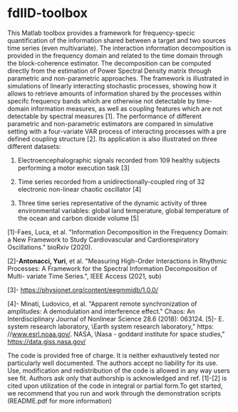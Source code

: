 # fdIID-toolbox
This Matlab toolbox provides a framework for frequency-specic quantification of the information shared between a target and two sources time series (even multivariate). 
The interaction information decomposition is provided in the frequency domain and related to the time domain through the block-coherence
estimator. The decomposition can be computed directly from the estimation
of Power Spectral Density matrix through parametric and non-parametric approaches.
The framework is illustrated in simulations of linearly interacting stochastic
processes, showing how it allows to retrieve amounts of information shared by
the processes within specifc frequency bands which are otherwise not detectable
by time-domain information measures, as well as coupling features which are
not detectable by spectral measures [1]. The performance of different parametric and non-parametric 
estimators are compared in simulative setting with a
four-variate VAR process of interacting processes with a pre defined coupling
structure [2]. Its application is also illustrated on three different datasets:

1)  Electroencephalographic signals recorded from 109 healthy subjects performing a motor execution task [3]

2) Time series recorded from a unidirectionally-coupled ring of 32 electronic non-linear chaotic oscillator [4]

3) Three time series representative of the dynamic activity of three environmental variables: global land temperature, global temperature of the
ocean and carbon dioxide volume [5]

[1]-Faes, Luca, et al. "Information Decomposition in the Frequency Domain:
a New Framework to Study Cardiovascular and Cardiorespiratory Oscillations."
bioRxiv (2020).

[2]-**Antonacci, Yuri**, et al. "Measuring High-Order Interactions in Rhythmic
Processes: A Framework for the Spectral Information Decomposition of Multi-
variate Time Series.", IEEE Access (2021, sub)

[3]- https://physionet.org/content/eegmmidb/1.0.0/

[4]- Minati, Ludovico, et al. "Apparent remote synchronization of amplitudes:
A demodulation and interference effect." Chaos: An Interdisciplinary Journal
of Nonlinear Science 28.6 (2018): 063124.
[5]- E. system research laboratory, \Earth system research laboratory," https:
//www.esrl.noaa.gov/. NASA, \Nasa - goddard institute for space studies,"
https://data.giss.nasa.gov/

The code is provided free of charge. It is neither exhaustively tested nor
particularly well documented. The authors accept no liability for its use. Use,
modification and redistribution of the code is allowed in any way users see fit.
Authors ask only that authorship is acknowledged and ref. [1]-[2] is cited upon
utilization of the code in integral or partial form.To get started, we recommend
that you run and work through the demonstration scripts (README.pdf for more information)
